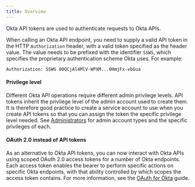 ```yaml
---
title: Overview
---
```

Okta API tokens are used to authenticate requests to Okta APIs.

When calling an Okta API endpoint, you need to supply a valid API token in the HTTP `Authorization` header, with a valid token specified as the header value. The value needs to be prefixed with the identifier `SSWS`, which specifies the proprietary authentication scheme Okta uses. For example:

```HTTP
Authorization: SSWS 00QCjAl4MlV-WPXM...0HmjFx-vbGua
```

#### Privilege level

Different Okta API operations require different admin privilege levels. API tokens inherit the privilege level of the admin account used to create them. It is therefore good practice to create a service account to use when you create API tokens so that you can assign the token the specific privilege level needed. See [Administrators](https://help.okta.com/en/prod/Content/Topics/Security/Administrators.htm?cshid=Security_Administrators#Security_Administrators) for admin account types and the specific privileges of each.

#### OAuth 2.0 instead of API tokens

As an alternative to Okta API tokens, you can now interact with Okta APIs using scoped OAuth 2.0 access tokens for a number of Okta endpoints. Each access token enables the bearer to perform specific actions on specific Okta endpoints, with that ability controlled by which scopes the access token contains. For more information, see the [OAuth for Okta](/docs/guides/implement-oauth-for-okta/) guide.

<NextSectionLink/>
